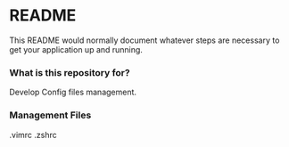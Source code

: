 # README #

This README would normally document whatever steps are necessary to get your application up and running.

### What is this repository for? ###

Develop Config files management.

### Management Files ###

.vimrc
.zshrc